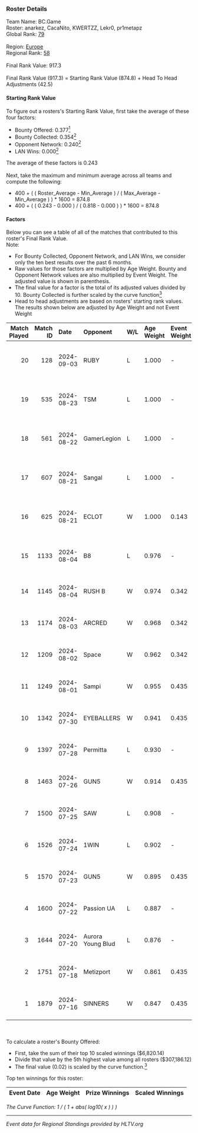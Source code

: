 ### Roster Details<br />
Team Name: BC.Game<br />
Roster: anarkez, CacaNito, KWERTZZ, Lekr0, pr1metapz<br />
Global Rank: [79](../../standings_global_2024_09_07.md)<br />
<br />
Region: [Europe]( ../../standings_europe_2024_09_07.md)<br />
Regional Rank: [58]( ../../standings_europe_2024_09_07.md)<br />
<br />
Final Rank Value:  917.3<br />
<br />
Final Rank Value (917.3) = Starting Rank Value (874.8) + Head To Head Adjustments (42.5)<br />

#### Starting Rank Value<br />
To figure out a rosters's Starting Rank Value, first take the average of these four factors:<br />
- Bounty Offered: 0.377[<sup>1</sup>](#table2)
- Bounty Collected: 0.354[<sup>2</sup>](#table1)
- Opponent Network: 0.240[<sup>2</sup>](#table1)
- LAN Wins: 0.000[<sup>2</sup>](#table1)

The average of these factors is 0.243<br />
<br />
Next, take the maximum and minimum average across all teams and compute the following:<br />
- 400 + ( ( Roster_Average - Min_Average ) / ( Max_Average - Min_Average ) ) * 1600 = 874.8
- 400 + ( ( 0.243 - 0.000 ) / ( 0.818 - 0.000 ) ) * 1600 = 874.8


#### Factors<br />
Below you can see a table of all of the matches that contributed to this roster's Final Rank Value.<br />
Note:<br />

- For Bounty Collected, Opponent Network, and LAN Wins, we consider only the ten best results over the past 6 months.
- Raw values for those factors are multiplied by Age Weight. Bounty and Opponent Network values are also multiplied by Event Weight. The adjusted value is shown in parenthesis.
- The final value for a factor is the total of its adjusted values divided by 10. Bounty Collected is further scaled by the curve function[<sup>3</sup>](#curveFunction)
- Head to head adjustments are based on rosters' starting rank values. The results shown below are adjusted by Age Weight and not Event Weight
<span id="table1"></span><br />


| Match Played | Match ID | Date       | Opponent          | W/L | Age Weight | Event Weight | Bounty Collected | Opponent Network | LAN Wins  | H2H Adj. | Roster                                       |
| -: | -: | :- | :- | :- | :- | :- | :- | :- | :- | -: | :- |
|           20 |      128 | 2024-09-03 | RUBY              | L   | 1.000      | -            | -                | -                | -         |   -18.80 | anarkez, CacaNito, KWERTZZ, Lekr0, pr1metapz |
|           19 |      535 | 2024-08-23 | TSM               | L   | 1.000      | -            | -                | -                | -         |   -10.81 | anarkez, CacaNito, KWERTZZ, Lekr0, pr1metapz |
|           18 |      561 | 2024-08-22 | GamerLegion       | L   | 1.000      | -            | -                | -                | -         |    -9.74 | anarkez, CacaNito, KWERTZZ, Lekr0, pr1metapz |
|           17 |      607 | 2024-08-21 | Sangal            | L   | 1.000      | -            | -                | -                | -         |    -3.64 | anarkez, CacaNito, KWERTZZ, Lekr0, pr1metapz |
|           16 |      625 | 2024-08-21 | ECLOT             | W   | 1.000      | 0.143        | 0.047 (0.007)    | 0.719 (0.103)    | 0 (0.000) |    14.89 | anarkez, CacaNito, KWERTZZ, Lekr0, pr1metapz |
|           15 |     1133 | 2024-08-04 | B8                | L   | 0.976      | -            | -                | -                | -         |    -8.16 | anarkez, CacaNito, Lekr0, pr1metapz, REDSTAR |
|           14 |     1145 | 2024-08-04 | RUSH B            | W   | 0.974      | 0.342        | 0.026 (0.009)    | 0.316 (0.105)    | 0 (0.000) |    14.79 | anarkez, CacaNito, joel, Lekr0, pr1metapz    |
|           13 |     1174 | 2024-08-03 | ARCRED            | W   | 0.968      | 0.342        | 0.036 (0.012)    | 0.441 (0.146)    | 0 (0.000) |    16.02 | anarkez, CacaNito, joel, Lekr0, pr1metapz    |
|           12 |     1209 | 2024-08-02 | Space             | W   | 0.962      | 0.342        | 0.004 (0.001)    | 0.479 (0.158)    | 0 (0.000) |    11.22 | anarkez, CacaNito, joel, Lekr0, pr1metapz    |
|           11 |     1249 | 2024-08-01 | Sampi             | W   | 0.955      | 0.435        | 0.033 (0.014)    | 1.000 (0.415)    | 0 (0.000) |    13.96 | anarkez, CacaNito, joel, Lekr0, pr1metapz    |
|           10 |     1342 | 2024-07-30 | EYEBALLERS        | W   | 0.941      | 0.435        | 0.000 (0.000)    | 0.419 (0.171)    | 0 (0.000) |     6.72 | anarkez, CacaNito, joel, Lekr0, pr1metapz    |
|            9 |     1397 | 2024-07-28 | Permitta          | L   | 0.930      | -            | -                | -                | -         |   -14.07 | anarkez, CacaNito, joel, Lekr0, pr1metapz    |
|            8 |     1463 | 2024-07-26 | GUN5              | W   | 0.914      | 0.435        | 0.091 (0.036)    | 0.949 (0.377)    | 0 (0.000) |    15.30 | anarkez, CacaNito, joel, Lekr0, pr1metapz    |
|            7 |     1500 | 2024-07-25 | SAW               | L   | 0.908      | -            | -                | -                | -         |    -1.50 | anarkez, CacaNito, joel, Lekr0, pr1metapz    |
|            6 |     1526 | 2024-07-24 | 1WIN              | L   | 0.902      | -            | -                | -                | -         |   -13.10 | anarkez, CacaNito, joel, Lekr0, pr1metapz    |
|            5 |     1570 | 2024-07-23 | GUN5              | W   | 0.895      | 0.435        | 0.091 (0.035)    | 0.949 (0.369)    | 0 (0.000) |    16.20 | anarkez, CacaNito, joel, Lekr0, pr1metapz    |
|            4 |     1600 | 2024-07-22 | Passion UA        | L   | 0.887      | -            | -                | -                | -         |    -6.77 | anarkez, CacaNito, joel, Lekr0, pr1metapz    |
|            3 |     1644 | 2024-07-20 | Aurora Young Blud | L   | 0.876      | -            | -                | -                | -         |   -12.25 | anarkez, CacaNito, joel, Lekr0, pr1metapz    |
|            2 |     1751 | 2024-07-18 | Metizport         | W   | 0.861      | 0.435        | 0.019 (0.007)    | 0.502 (0.188)    | 0 (0.000) |    14.27 | anarkez, CacaNito, joel, Lekr0, pr1metapz    |
|            1 |     1879 | 2024-07-16 | SINNERS           | W   | 0.847      | 0.435        | 0.081 (0.030)    | 1.000 (0.368)    | 0 (0.000) |    17.93 | anarkez, CacaNito, joel, Lekr0, pr1metapz    |

<br />
<span id="table2"></span><br />
To calculate a roster's Bounty Offered:<br />

- First, take the sum of their top 10 scaled winnings ($6,820.14)
- Divide that value by the 5th highest value among all rosters ($307,186.12)
- The final value (0.02) is scaled by the curve function.[<sup>3</sup>](#curveFunction)

Top ten winnings for this roster:<br />

| Event Date | Age Weight | Prize Winnings | Scaled Winnings |
| :- | -: | :- | :- |


<span id="curveFunction"></span>_The Curve Function: 1 / ( 1 + abs( log10( x ) ) )_<br />

---
_Event data for Regional Standings provided by HLTV.org_<br />
